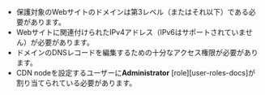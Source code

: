 - 保護対象のWebサイトのドメインは第3レベル（またはそれ以下）である必要があります。
- Webサイトに関連付けられたIPv4アドレス（IPv6はサポートされていません）が必要があります。
- ドメインのDNSレコードを編集するための十分なアクセス権限が必要があります。
- CDN nodeを設定するユーザーに**Administrator** [role][user-roles-docs]が割り当てられている必要があります。